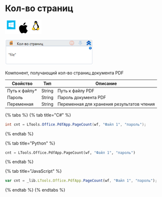 # Кол-во страниц

![](<../../../.gitbook/assets/image (100) (1) (1) (1) (1) (1) (96).png>)

![](<../../../.gitbook/assets/image (348).png>)

Компонент, получающий кол-во страниц документа PDF

| Свойство       | Тип    | Описание                                   |
| -------------- | ------ | ------------------------------------------ |
| Путь к файлу\* | String | Путь к файлу PDF                           |
| Пароль         | String | Пароль документа PDF                       |
| Переменная     | String | Переменная для хранения результатов чтения |

{% tabs %}
{% tab title="C#" %}
```csharp
int cnt = LTools.Office.PdfApp.PageCount(wf, "Файл 1", "пароль");
```
{% endtab %}

{% tab title="Python" %}
```python
cnt = LTools.Office.PdfApp.PageCount(wf, "Файл 1", "пароль")
```
{% endtab %}

{% tab title="JavaScript" %}
```javascript
var cnt = _lib.LTools.Office.PdfApp.PageCount(wf, "Файл 1", "пароль");
```
{% endtab %}
{% endtabs %}
